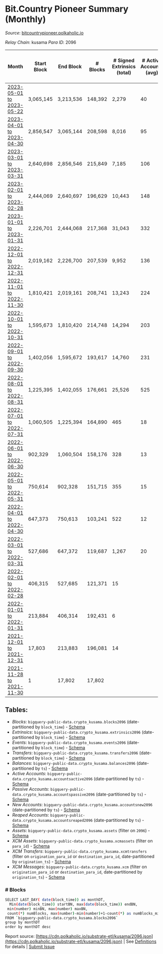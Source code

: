 # Bit.Country Pioneer Summary (Monthly)

_Source_: [bitcountrypioneer.polkaholic.io](https://bitcountrypioneer.polkaholic.io)

*Relay Chain*: kusama
*Para ID*: 2096



| Month | Start Block | End Block | # Blocks | # Signed Extrinsics (total) | # Active Accounts (avg) | # Addresses with Balances (max) | Issues |
| ----- | ----------- | --------- | -------- | --------------------------- | ----------------------- | ------------------------------- | ------ |
| [2023-05-01 to 2023-05-22](/kusama/2096-bitcountrypioneer/2023-05-31.md) | 3,065,145 | 3,213,536 | 148,392 | 2,279 | 40 | 24,978 | -   |   
| [2023-04-01 to 2023-04-30](/kusama/2096-bitcountrypioneer/2023-04-30.md) | 2,856,547 | 3,065,144 | 208,598 | 8,016 | 95 | 24,916 | -   |   
| [2023-03-01 to 2023-03-31](/kusama/2096-bitcountrypioneer/2023-03-31.md) | 2,640,698 | 2,856,546 | 215,849 | 7,185 | 106 | 24,817 | -   |   
| [2023-02-01 to 2023-02-28](/kusama/2096-bitcountrypioneer/2023-02-28.md) | 2,444,069 | 2,640,697 | 196,629 | 10,443 | 148 | 24,728 | -   |   
| [2023-01-01 to 2023-01-31](/kusama/2096-bitcountrypioneer/2023-01-31.md) | 2,226,701 | 2,444,068 | 217,368 | 31,043 | 332 | 24,569 | -   |   
| [2022-12-01 to 2022-12-31](/kusama/2096-bitcountrypioneer/2022-12-31.md) | 2,019,162 | 2,226,700 | 207,539 | 9,952 | 136 | 24,095 | -   |   
| [2022-11-01 to 2022-11-30](/kusama/2096-bitcountrypioneer/2022-11-30.md) | 1,810,421 | 2,019,161 | 208,741 | 13,243 | 224 | 24,165 | -   |   
| [2022-10-01 to 2022-10-31](/kusama/2096-bitcountrypioneer/2022-10-31.md) | 1,595,673 | 1,810,420 | 214,748 | 14,294 | 203 | 23,275 | -   |   
| [2022-09-01 to 2022-09-30](/kusama/2096-bitcountrypioneer/2022-09-30.md) | 1,402,056 | 1,595,672 | 193,617 | 14,760 | 231 | 22,686 | -   |   
| [2022-08-01 to 2022-08-31](/kusama/2096-bitcountrypioneer/2022-08-31.md) | 1,225,395 | 1,402,055 | 176,661 | 25,526 | 525 | 21,759 | -   |   
| [2022-07-01 to 2022-07-31](/kusama/2096-bitcountrypioneer/2022-07-31.md) | 1,060,505 | 1,225,394 | 164,890 | 465 | 18 | 16,851 | -   |   
| [2022-06-01 to 2022-06-30](/kusama/2096-bitcountrypioneer/2022-06-30.md) | 902,329 | 1,060,504 | 158,176 | 328 | 13 | 16,597 | -   |   
| [2022-05-01 to 2022-05-31](/kusama/2096-bitcountrypioneer/2022-05-31.md) | 750,614 | 902,328 | 151,715 | 355 | 15 | 16,447 | -   |   
| [2022-04-01 to 2022-04-30](/kusama/2096-bitcountrypioneer/2022-04-30.md) | 647,373 | 750,613 | 103,241 | 522 | 12 | 16,145 | -   |   
| [2022-03-01 to 2022-03-31](/kusama/2096-bitcountrypioneer/2022-03-31.md) | 527,686 | 647,372 | 119,687 | 1,267 | 20 | 15,095 | -   |   
| [2022-02-01 to 2022-02-28](/kusama/2096-bitcountrypioneer/2022-02-28.md) | 406,315 | 527,685 | 121,371 | 15 |  | 7 | -   |   
| [2022-01-01 to 2022-01-31](/kusama/2096-bitcountrypioneer/2022-01-31.md) | 213,884 | 406,314 | 192,431 | 6 |  | 5 | -   |   
| [2021-12-01 to 2021-12-31](/kusama/2096-bitcountrypioneer/2021-12-31.md) | 17,803 | 213,883 | 196,081 | 14 |  | 4 | -   |   
| [2021-11-28 to 2021-11-30](/kusama/2096-bitcountrypioneer/2021-11-30.md) | 1 | 17,802 | 17,802 |  |  | 2 | -   |   

## Tables:

* _Blocks_: `bigquery-public-data.crypto_kusama.blocks2096` (date-partitioned by `block_time`) - [Schema](/schema/balances.json)
* _Extrinsics_: `bigquery-public-data.crypto_kusama.extrinsics2096` (date-partitioned by `block_time`) - [Schema](/schema/extrinsics.json)
* _Events_: `bigquery-public-data.crypto_kusama.events2096` (date-partitioned by `block_time`) - [Schema](/schema/events.json)
* _Transfers_: `bigquery-public-data.crypto_kusama.transfers2096` (date-partitioned by `block_time`) - [Schema](/schema/transfers.json)
* _Balances_: `bigquery-public-data.crypto_kusama.balances2096` (date-partitioned by `ts`) - [Schema](/schema/balances.json)
* _Active Accounts_: `bigquery-public-data.crypto_kusama.accountsactive2096` (date-partitioned by `ts`) - [Schema](/schema/accountsactive.json)
* _Passive Accounts_: `bigquery-public-data.crypto_kusama.accountspassive2096` (date-partitioned by `ts`) - [Schema](/schema/accountspassive.json)
* _New Accounts_: `bigquery-public-data.crypto_kusama.accountsnew2096` (date-partitioned by `ts`) - [Schema](/schema/accountsnew.json)
* _Reaped Accounts_: `bigquery-public-data.crypto_kusama.accountsreaped2096` (date-partitioned by `ts`) - [Schema](/schema/accountsreaped.json)
* _Assets_: `bigquery-public-data.crypto_kusama.assets` (filter on `2096`) - [Schema](/schema/assets.json)
* _XCM Assets_: `bigquery-public-data.crypto_kusama.xcmassets` (filter on `para_id`) - [Schema](/schema/xcmassets.json)
* _XCM Transfers_: `bigquery-public-data.crypto_kusama.xcmtransfers` (filter on `origination_para_id` or `destination_para_id`, date-partitioned by `origination_ts`) - [Schema](/schema/xcmtransfers.json)
* _XCM Messages_: `bigquery-public-data.crypto_kusama.xcm` (filter on `origination_para_id` or `destination_para_id`, date-partitioned by `origination_ts`) - [Schema](/schema/xcm.json)

### # Blocks
```bash
SELECT LAST_DAY( date(block_time)) as monthDT,
  Min(date(block_time)) startBN, max(date(block_time)) endBN, 
 min(number) minBN, max(number) maxBN, 
 count(*) numBlocks, max(number)-min(number)+1-count(*) as numBlocks_missing 
FROM `bigquery-public-data.crypto_kusama.blocks2096` 
group by monthDT 
order by monthDT desc
```


Report source: [https://cdn.polkaholic.io/substrate-etl/kusama/2096.json](https://cdn.polkaholic.io/substrate-etl/kusama/2096.json) | See [Definitions](/DEFINITIONS.md) for details | [Submit Issue](https://github.com/colorfulnotion/substrate-etl/issues)
